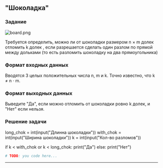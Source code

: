 ## "Шоколадка"

### Задание

![board.png](img/chocolat_lines.png)

Требуется определить, можно ли от шоколадки размером n × m долек отломить k долек , если разрешается сделать один разлом
по прямой между дольками (то есть разломить шоколадку на два прямоугольника)

### Формат входных данных

Вводятся 3 целых положительных числа n, m и k. Точно известно, что k ≠ n ⋅ m.

### Формат выходных данных

Выведите "Да", если можно отломить от шоколадки ровно k долек, и "Нет" если нельзя.

### Решение задачи
long_chok = int(input("Длинна шоколадки"))
with_chok = int(input("Ширина шоколадки"))
k = int(input("Кол-во разломов"))

if k < with_chok or k < long_chok:
    print("Да")
else:
    print("Нет")

```python
# TODO: you code here...
```

---

